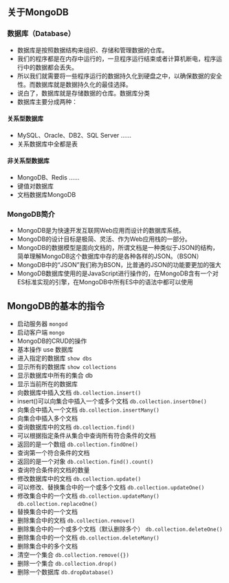## 关于MongoDB
### 数据库（Database）
* 数据库是按照数据结构来组织、存储和管理数据的仓库。
* 我们的程序都是在内存中运行的，一旦程序运行结束或者计算机断电，程序运行中的数据都会丢失。
* 所以我们就需要将一些程序运行的数据持久化到硬盘之中，以确保数据的安全性。而数据库就是数据持久化的最佳选择。
* 说白了，数据库就是存储数据的仓库。数据库分类
* 数据库主要分成两种：
#### 关系型数据库
* MySQL、Oracle、DB2、SQL Server ……
* 关系数据库中全都是表
#### 非关系型数据库
* MongoDB、Redis ……
* 键值对数据库
* 文档数据库MongoDB
### MongoDB简介
* MongoDB是为快速开发互联网Web应用而设计的数据库系统。
* MongoDB的设计目标是极简、灵活、作为Web应用栈的一部分。
* MongoDB的数据模型是面向文档的，所谓文档是一种类似于JSON的结构，简单理解MongoDB这个数据库中存的是各种各样的JSON。（BSON）
* MongoDB中的“JSON”我们称为BSON，比普通的JSON的功能要更加的强大
* MongoDB数据库使用的是JavaScript进行操作的，在MongoDB含有一个对ES标准实现的引擎，在MongoDB中所有ES中的语法中都可以使用
## MongoDB的基本的指令

* 启动服务器
`mongod`
* 启动客户端
`mongo`
* MongoDB的CRUD的操作
* 基本操作
use 数据库
* 进入指定的数据库
`show dbs`
* 显示所有的数据库
`show collections`
* 显示数据库中所有的集合
db
* 显示当前所在的数据库
* 向数据库中插入文档
`db.collection.insert()`
* insert()可以向集合中插入一个或多个文档
`db.collection.insertOne()`
* 向集合中插入一个文档
`db.collection.insertMany()`
* 向集合中插入多个文档
* 查询数据库中的文档
`db.collection.find()`
* 可以根据指定条件从集合中查询所有符合条件的文档
* 返回的是一个数组
`db.collection.findOne()`
* 查询第一个符合条件的文档
* 返回的是一个对象
`db.collection.find().count()`
* 查询符合条件的文档的数量
* 修改数据库中的文档
`db.collection.update()`
* 可以修改、替换集合中的一个或多个文档
`db.collection.updateOne()`
* 修改集合中的一个文档
`db.collection.updateMany()`
`db.collection.replaceOne()`
* 替换集合中的一个文档
* 删除集合中的文档
`db.collection.remove()`
* 删除集合中的一个或多个文档（默认删除多个）
`db.collection.deleteOne()`
* 删除集合中的一个文档
`db.collection.deleteMany()`
* 删除集合中的多个文档
* 清空一个集合
`db.collection.remove({})`
* 删除一个集合
`db.collection.drop()`
* 删除一个数据库
`db.dropDatabase()`	